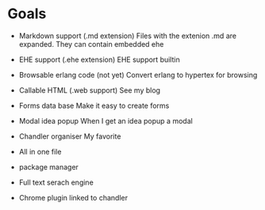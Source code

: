 # Goals

- Markdown support (.md extension)
  Files with the extenion .md are expanded.
  They can contain embedded ehe
- EHE support (.ehe extension)
  EHE support builtin
- Browsable erlang code (not yet)
  Convert erlang to hypertex for browsing
- Callable HTML (.web support)
  See my blog
- Forms data base
  Make it easy to create forms 
- Modal idea popup
  When I get an idea popup a modal

- Chandler organiser
  My favorite
- All in one file
- package manager
- Full text serach engine
- Chrome plugin linked to chandler
